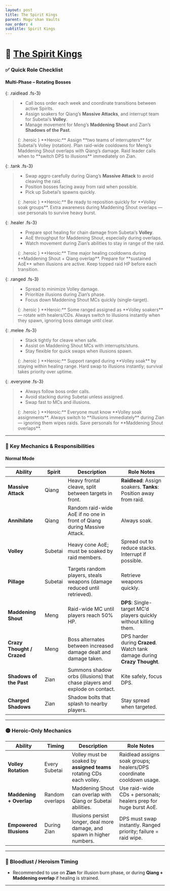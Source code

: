 ```yaml
---
layout: post
title: The Spirit Kings
parent: Mogu'shan Vaults
nav_order: 4
subtitle: Spirit Kings
---
```


# 👑 [The Spirit Kings](https://www.wowhead.com/mop-classic/npc=60701/qiang-the-merciless)

### ✅ Quick Role Checklist

#### Multi-Phase – Rotating Bosses

<div class="content-with-image" markdown="1">
  <div class="main-content" markdown="1">

{: .raidlead .fs-3}
> * Call boss order each week and coordinate transitions between active Spirits.  
> * Assign soakers for Qiang’s **Massive Attacks**, and interrupt team for Subetai’s **Volley**.  
> * Manage movement for Meng’s **Maddening Shout** and Zian’s **Shadows of the Past**.
> <div markdown="block">
> {: .heroic }
> **Heroic:** Assign **two teams of interrupters** for Subetai’s Volley (rotation).  
> Plan raid-wide cooldowns for Meng’s Maddening Shout overlaps with Qiang’s damage.  
> Raid leader calls when to **switch DPS to illusions** immediately on Zian.
> </div>

{: .tank .fs-3}
> * Swap aggro carefully during Qiang’s **Massive Attack** to avoid cleaving the raid.  
> * Position bosses facing away from raid when possible.  
> * Pick up Subetai’s spawns quickly.
> <div markdown="block">
> {: .heroic }
> **Heroic:** Be ready to reposition quickly for **Volley soak groups**.  
> Extra awareness during Maddening Shout overlaps — use personals to survive heavy burst.
> </div>

{: .healer .fs-3}
> * Prepare spot healing for chain damage from Subetai’s **Volley**.  
> * AoE throughput for Maddening Shout, especially during overlaps.  
> * Watch movement during Zian’s abilities to stay in range of the raid.
> <div markdown="block">
> {: .heroic }
> **Heroic:** Time major healing cooldowns during **Maddening Shout + Qiang overlap**.  
> Prepare for **sustained AoE** when illusions are active.  
> Keep topped raid HP before each transition.
> </div>

{: .ranged .fs-3}
> * Spread to minimize Volley damage.  
> * Prioritize illusions during Zian’s phase.  
> * Focus down Maddening Shout MCs quickly (single-target).
> <div markdown="block">
> {: .heroic }
> **Heroic:** Some ranged assigned as **Volley soakers** — rotate with healers/CDs.  
> Always switch to illusions instantly when they spawn, ignoring boss damage until clear.
> </div>

{: .melee .fs-3}
> * Stack tightly for cleave when safe.  
> * Assist on Maddening Shout MCs with interrupts/stuns.  
> * Stay flexible for quick swaps when illusions spawn.
> <div markdown="block">
> {: .heroic }
> **Heroic:** Support ranged during **Volley soak** by staying within healing range.  
> Hard swap to illusions instantly; survival takes priority over uptime.
> </div>

{: .everyone .fs-3}
> * Always follow boss order calls.  
> * Avoid stacking during Subetai unless assigned.  
> * Swap fast to MCs and illusions.  
> <div markdown="block">
> {: .heroic }
> **Heroic:** Everyone must know **Volley soak assignments**.  
> Always switch to **illusions immediately** during Zian — ignoring them wipes raids.  
> Save personals for **Maddening Shout overlaps**.
> </div>

---

### 🧠 Key Mechanics & Responsibilities

#### Normal Mode

| **Ability**               | **Spirit** | **Description**                                                                 | **Role Notes**                                                                 |
|----------------------------|-----------|---------------------------------------------------------------------------------|-------------------------------------------------------------------------------|
| **Massive Attack**         | Qiang     | Heavy frontal cleave, split between targets in front.                           | **Raidlead**: Assign soakers. **Tanks**: Position away from raid.             |
| **Annihilate**             | Qiang     | Random raid-wide AoE if no one in front of Qiang during Massive Attack.         | Always soak.                                                                  |
| **Volley**                 | Subetai   | Heavy cone AoE; must be soaked by raid members.                                | Spread out to reduce stacks. Interrupt if possible.                           |
| **Pillage**                | Subetai   | Targets random players, steals weapons (damage reduced until retrieved).        | Retrieve weapons quickly.                                                     |
| **Maddening Shout**        | Meng      | Raid-wide MC until players reach 50% HP.                                        | **DPS**: Single-target MC’d players quickly without killing them.             |
| **Crazy Thought / Crazed** | Meng      | Boss alternates between increased damage dealt and damage taken.                 | DPS harder during **Crazed**. Watch tank damage during **Crazy Thought**.     |
| **Shadows of the Past**    | Zian      | Summons shadow orbs (illusions) that chase players and explode on contact.      | Kite safely, focus DPS.                                                       |
| **Charged Shadows**        | Zian      | Shadow bolts that splash to nearby players.                                    | Stay spread when targeted.                                                    |

---

### 🟡 Heroic-Only Mechanics

| **Ability**           | **Timing**         | **Description**                                                          | **Role Notes**                                                        |
|------------------------|------------------|--------------------------------------------------------------------------|-----------------------------------------------------------------------|
| **Volley Rotation**    | Every Subetai     | Volley must be soaked by **assigned teams** rotating CDs each volley.    | Raidlead assigns soak groups; healers/DPS coordinate cooldown usage.  |
| **Maddening + Overlap**| Random overlaps   | Maddening Shout can overlap with Qiang or Subetai abilities.              | Use raid-wide CDs + personals; healers prep for huge burst AoE.       |
| **Empowered Illusions**| During Zian       | Illusions persist longer, deal more damage, and spawn in higher numbers. | DPS must swap instantly. Ranged priority; failure = raid wipe.        |

---

### 🥁 Bloodlust / Heroism Timing
* Recommended to use on **Zian** for illusion burn phase, or during **Qiang + Maddening overlap** if healing is strained.

---
